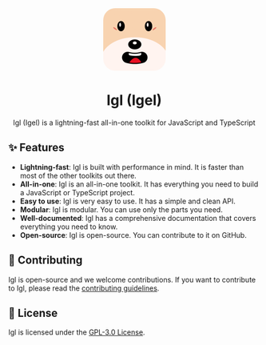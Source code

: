 <div align="center"> 
  <img src="../assets/logo.png" alt="Icon" width="125" height="125" style="border-radius: 24px;">
  <h1>Igl (Igel)</h1>
  <p>Igl (Igel) is a lightning-fast all-in-one toolkit for JavaScript and TypeScript</p>
</div>

## ✨ Features
- **Lightning-fast**: Igl is built with performance in mind. It is faster than most of the other toolkits out there.
- **All-in-one**: Igl is an all-in-one toolkit. It has everything you need to build a JavaScript or TypeScript project.
- **Easy to use**: Igl is very easy to use. It has a simple and clean API.
- **Modular**: Igl is modular. You can use only the parts you need.
- **Well-documented**: Igl has a comprehensive documentation that covers everything you need to know.
- **Open-source**: Igl is open-source. You can contribute to it on GitHub.

## 🤝 Contributing
Igl is open-source and we welcome contributions. If you want to contribute to Igl, please read the [contributing guidelines](../CONTRIBUTING.md).

## 📜 License
Igl is licensed under the [GPL-3.0 License](../LICENSE).